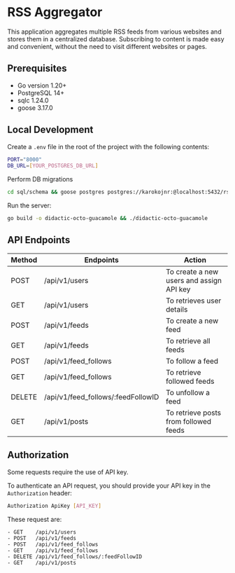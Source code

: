# RSS Aggregator

This application aggregates multiple RSS feeds from various websites and stores them in a centralized database. Subscribing to content is made easy and convenient, without the need to visit different websites or pages.

## Prerequisites
 - Go version 1.20+
 - PostgreSQL 14+
 - sqlc 1.24.0
 - goose 3.17.0

## Local Development

Create a `.env` file in the root of the project with the following contents:

```bash
PORT="8000"
DB_URL=[YOUR_POSTGRES_DB_URL]
```

Perform DB migrations

```bash
cd sql/schema && goose postgres postgres://karokojnr:@localhost:5432/rssagg up && cd ../../ && sqlc generate
```

Run the server:

```bash
go build -o didactic-octo-guacamole && ./didactic-octo-guacamole
```

## API Endpoints
| Method | Endpoints | Action |
| --- | --- | --- |
| POST | /api/v1/users | To create a new users and assign API key |
| GET | /api/v1/users | To retrieves user details |
| POST | /api/v1/feeds | To create a new feed |
| GET | /api/v1/feeds | To retrieve all feeds |
| POST | /api/v1/feed_follows | To follow a feed |
| GET | /api/v1/feed_follows | To retrieve followed feeds |
| DELETE | /api/v1/feed_follows/:feedFollowID | To unfollow a feed |
| GET | /api/v1/posts | To retrieve posts from followed feeds |


## Authorization


Some requests require the use of API key.

To authenticate an API request, you should provide your API key in the `Authorization` header:

```bash
Authorization ApiKey [API_KEY]
``````

These request are:
    
    - GET    /api/v1/users
    - POST   /api/v1/feeds
    - POST   /api/v1/feed_follows
    - GET    /api/v1/feed_follows
    - DELETE /api/v1/feed_follows/:feedFollowID
    - GET    /api/v1/posts
